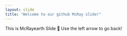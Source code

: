 ```yaml
---
layout: slide
title: "Welcome to our github McRay slide!"
---
```

This is McRayearth Slide :tada:
Use the left arrow to go back!
